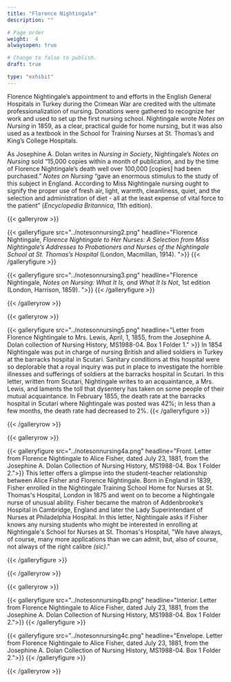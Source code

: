 ```yaml
---
title: "Florence Nightingale"
description: ""

# Page order
weight:  4
alwaysopen: true

# Change to false to publish.
draft: true

type: "exhibit"
---
```

Florence Nightingale’s appointment to and efforts in the English General Hospitals in Turkey during the Crimean War are credited with the ultimate professionalization of nursing. Donations were gathered to recognize her work and used to set up the first nursing school. Nightingale wrote *Notes on Nursing* in 1859, as a clear, practical guide for home nursing, but it was also used as a textbook in the School for Training Nurses at St. Thomas’s and King’s College Hospitals.  

As Josephine A. Dolan writes in *Nursing in Society*, Nightingale’s *Notes on Nursing*  sold “15,000 copies within a month of publication, and by the time of Florence Nightingale’s death well over 100,000 [copies] had been purchased.” *Notes on Nursing* “gave an enormous stimulus to the study of this subject in England. According to Miss Nightingale nursing ought to signify the proper use of fresh air, light, warmth, cleanliness, quiet, and the selection and administration of diet - all at the least expense of vital force to the patient” (*Encyclopedia Britannica*, 11th edition).

{{< galleryrow >}}

{{< galleryfigure src="../notesonnursing2.png"
           headline="Florence Nightingale, *Florence Nightingale to Her Nurses: A Selection from Miss Nightingale’s Addresses to Probationers and Nurses of the Nightingale School at St. Thomas’s Hospital* (London, Macmillan, 1914). ">}}
{{< /galleryfigure >}}

{{< galleryfigure src="../notesonnursing3.png"
           headline="Florence Nightingale, *Notes on Nursing:  What It Is, and What It Is Not*, 1st edition (London, Harrison, 1859). ">}}
{{< /galleryfigure >}}

{{< /galleryrow >}}

{{< galleryrow >}}

{{< galleryfigure src="../notesonnursing5.png"
           headline="Letter from Florence Nightingale to Mrs. Lewis, April, 1, 1855, from the Josephine A. Dolan collection of Nursing History, MS1988-04.  Box 1 Folder 1." >}} In 1854 Nightingale was put in charge of nursing British and allied soldiers in Turkey at the barracks hospital in Scutari.  Sanitary conditions at this hospital were so deplorable that a royal inquiry was put in place to investigate the horrible illnesses and sufferings of soldiers at the barracks hospital in Scutari. In this letter, written from Scutari, Nightingale writes to an acquaintance, a Mrs. Lewis, and laments the toll that dysentery has taken on some people of their mutual acquaintance. In February 1855, the death rate at the barracks hospital in Scutari where Nightingale was posted was 42%; in less than a few months, the death rate had decreased to 2%.
{{< /galleryfigure >}}

{{< /galleryrow >}}

{{< galleryrow >}}

{{< galleryfigure src="../notesonnursing4a.png"
           headline="Front. Letter from Florence Nightingale to Alice Fisher, dated July 23, 1881, from the Josephine A. Dolan Collection of Nursing History, MS1988-04.  Box 1 Folder 2.">}} This letter offers a glimpse into the student-teacher relationship between Alice Fisher and Florence Nightingale. Born in England in 1839, Fisher enrolled in the Nightingale Training School Home for Nurses at St. Thomas's Hospital, London in 1875 and went on to become a Nightingale nurse of unusual ability.  Fisher became the matron of Addenbrooke’s Hospital in Cambridge, England and later the Lady Superintendant of Nurses at Philadelphia Hospital. In this letter, Nightingale asks if Fisher knows any nursing students who might be interested in enrolling at Nightingale's School for Nurses at St. Thomas's Hospital, "We have always, of course, many more applications than we can admit, but, also of course, not always of the right calibre *(sic)*.”

{{< /galleryfigure >}}

{{< /galleryrow >}}

{{< galleryrow >}}

{{< galleryfigure src="../notesonnursing4b.png"
           headline="Interior. Letter from Florence Nightingale to Alice Fisher, dated July 23, 1881, from the Josephine A. Dolan Collection of Nursing History, MS1988-04.  Box 1 Folder 2.">}}
{{< /galleryfigure >}}

{{< galleryfigure src="../notesonnursing4c.png"
           headline="Envelope. Letter from Florence Nightingale to Alice Fisher, dated July 23, 1881, from the Josephine A. Dolan Collection of Nursing History, MS1988-04.  Box 1 Folder 2.">}}
{{< /galleryfigure >}}

{{< /galleryrow >}}
